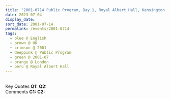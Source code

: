 ```yaml
---
title: "2001-0714 Public Program, Day 1, Royal Albert Hall, Kensington Gore, South Kensington, London SW7 2AP, UK"
date: 2023-07-04
display_date: 
sort_date: 2001-07-14
permalink: /events/2001-0714
tags:
  - blue @ English
  - brown @ UK
  - crimson @ 2001
  - deeppink @ Public Program
  - green @ 2001-07
  - orange @ London
  - peru @ Royal Albert Hall
---
```


<br>

<wave-list>
  <list-title color="DarkSeaGreen" width="55">Key Quotes</list-title>
  <list-item color="BlanchedAlmond" width="280"><b>Q1:</b> <i></i></list-item>
  <list-item color="Lavender" width="280"><b>Q2:</b> <i></i></list-item>
</wave-list>

<br>

<wave-list>
  <list-title color="DarkSeaGreen" width="55">Comments</list-title>
  <list-item color="BlanchedAlmond" width="280"><b>C1:</b> <i></i></list-item>
  <list-item color="Lavender" width="280"><b>C2:</b> <i></i></list-item>
</wave-list>
